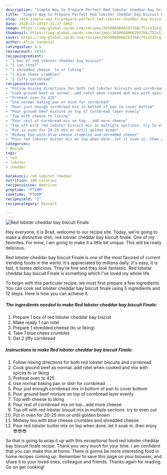 ```yaml
---
description: "Simple Way to Prepare Perfect Red lobster cheddar bay biscuit Finale"
title: "Simple Way to Prepare Perfect Red lobster cheddar bay biscuit Finale"
slug: 1414-simple-way-to-prepare-perfect-red-lobster-cheddar-bay-biscuit-finale
date: 2020-12-18T17:32:27.589Z
image: https://img-global.cpcdn.com/recipes/5650084866293760/751x532cq70/red-lobster-cheddar-bay-biscuit-finale-recipe-main-photo.jpg
thumbnail: https://img-global.cpcdn.com/recipes/5650084866293760/751x532cq70/red-lobster-cheddar-bay-biscuit-finale-recipe-main-photo.jpg
cover: https://img-global.cpcdn.com/recipes/5650084866293760/751x532cq70/red-lobster-cheddar-bay-biscuit-finale-recipe-main-photo.jpg
author: Alvin Sandoval
ratingvalue: 4.5
reviewcount: 20353
recipeingredient:
- "1 box of red lobster cheddar bay biscuit"
- "1 can rotel"
- "1 shredded cheese  to ur liking"
- "1 blue chees crumbles"
- "2 jiffy cornbread"
recipeinstructions:
- "Follow mixing directions for both red lobster biscuits and cornbread"
- "Cook ground beef as normal..add rotel when cooked and mix with spices to ur liking"
- "Preheat oven to 425"
- "Use normal baking pan or dish for cornbread"
- "Pour just enough cornbread mix in bottom of pan to cover bottom"
- "Pour ground beef mixture on top of cornbread layer evenly"
- "Top with cheese to liking"
- "Pour rest of cornbread mix on top...add more cheese"
- "Top off with red lobster biscuit mix in multiple sections .try to even out"
- "Put in oven for 20-25 min or until golden brown"
- "Midway too with blue cheese crumbles and shredded cheese"
- "Pour red lobster butter mix on top when done..let it soak in..then enjoy 😎😎😎"
categories:
- Recipe
tags:
- red
- lobster
- cheddar

katakunci: red lobster cheddar 
nutrition: 189 calories
recipecuisine: American
preptime: "PT10M"
cooktime: "PT60M"
recipeyield: "2"
recipecategory: Dessert

---
```



![Red lobster cheddar bay biscuit Finale](https://img-global.cpcdn.com/recipes/5650084866293760/751x532cq70/red-lobster-cheddar-bay-biscuit-finale-recipe-main-photo.jpg)

Hey everyone, it is Brad, welcome to our recipe site. Today, we're going to make a distinctive dish, red lobster cheddar bay biscuit finale. One of my favorites. For mine, I am going to make it a little bit unique. This will be really delicious.



Red lobster cheddar bay biscuit Finale is one of the most favored of current trending foods in the world. It's appreciated by millions daily. It's easy, it is fast, it tastes delicious. They're fine and they look fantastic. Red lobster cheddar bay biscuit Finale is something which I've loved my whole life.


To begin with this particular recipe, we must first prepare a few ingredients. You can cook red lobster cheddar bay biscuit finale using 5 ingredients and 12 steps. Here is how you can achieve it.

<!--inarticleads1-->

##### The ingredients needed to make Red lobster cheddar bay biscuit Finale:

1. Prepare 1 box of red lobster cheddar bay biscuit
1. Make ready 1 can rotel
1. Prepare 1 shredded cheese  (to ur liking)
1. Take 1 blue chees crumbles
1. Get 2 jiffy cornbread




<!--inarticleads2-->

##### Instructions to make Red lobster cheddar bay biscuit Finale:

1. Follow mixing directions for both red lobster biscuits and cornbread
1. Cook ground beef as normal..add rotel when cooked and mix with spices to ur liking
1. Preheat oven to 425
1. Use normal baking pan or dish for cornbread
1. Pour just enough cornbread mix in bottom of pan to cover bottom
1. Pour ground beef mixture on top of cornbread layer evenly
1. Top with cheese to liking
1. Pour rest of cornbread mix on top...add more cheese
1. Top off with red lobster biscuit mix in multiple sections .try to even out
1. Put in oven for 20-25 min or until golden brown
1. Midway too with blue cheese crumbles and shredded cheese
1. Pour red lobster butter mix on top when done..let it soak in..then enjoy 😎😎😎




So that is going to wrap it up with this exceptional food red lobster cheddar bay biscuit finale recipe. Thank you very much for your time. I am confident that you can make this at home. There is gonna be more interesting food in home recipes coming up. Remember to save this page on your browser, and share it to your loved ones, colleague and friends. Thanks again for reading. Go on get cooking!
